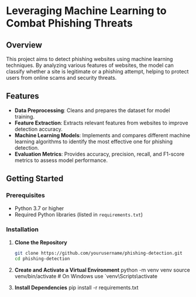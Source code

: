 # Leveraging Machine Learning to Combat Phishing Threats

## Overview

This project aims to detect phishing websites using machine learning techniques. By analyzing various features of websites, the model can classify whether a site is legitimate or a phishing attempt, helping to protect users from online scams and security threats.

## Features

- **Data Preprocessing**: Cleans and prepares the dataset for model training.
- **Feature Extraction**: Extracts relevant features from websites to improve detection accuracy.
- **Machine Learning Models**: Implements and compares different machine learning algorithms to identify the most effective one for phishing detection.
- **Evaluation Metrics**: Provides accuracy, precision, recall, and F1-score metrics to assess model performance.

## Getting Started

### Prerequisites

- Python 3.7 or higher
- Required Python libraries (listed in `requirements.txt`)

### Installation

1. **Clone the Repository**

   ```bash
   git clone https://github.com/yourusername/phishing-detection.git
   cd phishing-detection
2. **Create and Activate a Virtual Environment**
   python -m venv venv
source venv/bin/activate   # On Windows use `venv\Scripts\activate
3. **Install Dependencies**
   pip install -r requirements.txt
   
